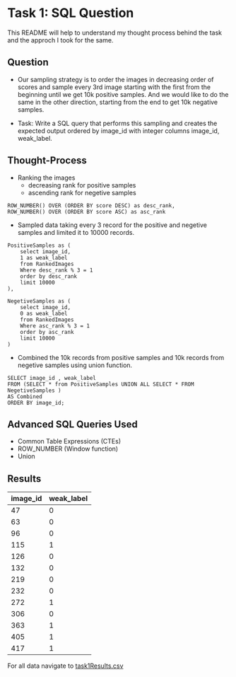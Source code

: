 
# Task 1: SQL Question 

This README will help to understand my thought process behind the task and the approch I took for the same.

## Question

- Our sampling strategy is to order the images in decreasing order of scores and sample every 3rd image starting with the first from the beginning until we get 10k positive samples. And we would like to do the same in the other direction, starting from the end to get 10k negative samples.

- Task: Write a SQL query that performs this sampling and creates the expected output ordered by image_id with integer columns image_id, weak_label.

## Thought-Process

- Ranking the images 
    - decreasing rank for positive samples
    - ascending rank for negetive samples

```
ROW_NUMBER() OVER (ORDER BY score DESC) as desc_rank,
ROW_NUMBER() OVER (ORDER BY score ASC) as asc_rank
```

- Sampled data taking every 3 record for the positive and negetive samples and limited it to 10000 records.

```
PositiveSamples as (
	select image_id,
    1 as weak_label
    from RankedImages
    Where desc_rank % 3 = 1
    order by desc_rank
    limit 10000
),

NegetiveSamples as (
	select image_id,
    0 as weak_label
    from RankedImages
    Where asc_rank % 3 = 1
    order by asc_rank
    limit 10000
)
```

- Combined the 10k records from positive samples and 10k records from negetive samples using union function.

```
SELECT image_id , weak_label 
FROM (SELECT * from PositiveSamples UNION ALL SELECT * FROM NegetiveSamples )
AS Combined
ORDER BY image_id;
```



## Advanced SQL Queries Used

- Common Table Expressions (CTEs)
- ROW_NUMBER (Window function)
- Union 


## Results

|image_id|weak_label|
|--------|----------|
|47      |0         |
|63      |0         |
|96      |0         |
|115     |1         |
|126     |0         |
|132     |0         |
|219     |0         |
|232     |0         |
|272     |1         |
|306     |0         |
|363     |1         |
|405     |1         |
|417     |1         |

For all data navigate to [task1Results.csv](task1Results.csv)

